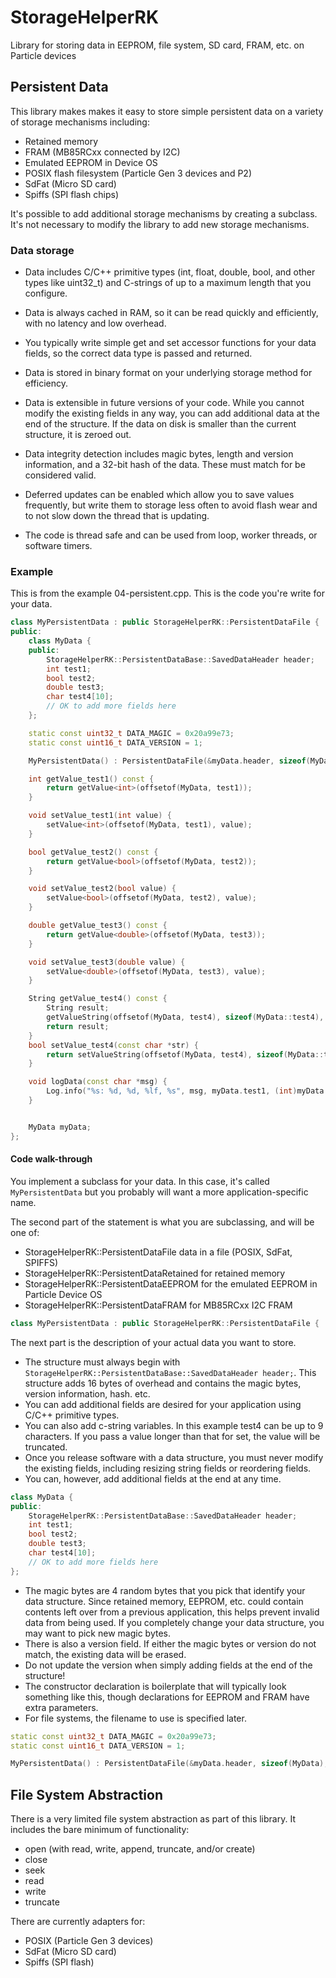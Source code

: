 # StorageHelperRK
Library for storing data in EEPROM, file system, SD card, FRAM, etc. on Particle devices

## Persistent Data

This library makes makes it easy to store simple persistent data on a variety of storage mechanisms including:

- Retained memory
- FRAM (MB85RCxx connected by I2C)
- Emulated EEPROM in Device OS
- POSIX flash filesystem (Particle Gen 3 devices and P2)
- SdFat (Micro SD card)
- Spiffs (SPI flash chips)

It's possible to add additional storage mechanisms by creating a subclass. It's not necessary to modify the library to add new storage mechanisms.

### Data storage

- Data includes C/C++ primitive types (int, float, double, bool, and other types like uint32_t) and C-strings of up to a maximum length that you configure.

- Data is always cached in RAM, so it can be read quickly and efficiently, with no latency and low overhead.

- You typically write simple get and set accessor functions for your data fields, so the correct data type is passed and returned.

- Data is stored in binary format on your underlying storage method for efficiency. 

- Data is extensible in future versions of your code. While you cannot modify the existing fields in any way, you can add additional data at the end of the structure. If the data on disk is smaller than the current structure, it is zeroed out.

- Data integrity detection includes magic bytes, length and version information, and a 32-bit hash of the data. These must match for be considered valid.

- Deferred updates can be enabled which allow you to save values frequently, but write them to storage less often to avoid flash wear and to not slow down the thread that is updating.

- The code is thread safe and can be used from loop, worker threads, or software timers.

### Example

This is from the example 04-persistent.cpp. This is the code you're write for your data.

```cpp
class MyPersistentData : public StorageHelperRK::PersistentDataFile {
public:
	class MyData {
	public:
		StorageHelperRK::PersistentDataBase::SavedDataHeader header;
		int test1;
		bool test2;
		double test3;
		char test4[10];
		// OK to add more fields here 
	};

	static const uint32_t DATA_MAGIC = 0x20a99e73;
	static const uint16_t DATA_VERSION = 1;

	MyPersistentData() : PersistentDataFile(&myData.header, sizeof(MyData), DATA_MAGIC, DATA_VERSION) {};

	int getValue_test1() const {
		return getValue<int>(offsetof(MyData, test1));
	}

	void setValue_test1(int value) {
		setValue<int>(offsetof(MyData, test1), value);
	}

	bool getValue_test2() const {
		return getValue<bool>(offsetof(MyData, test2));
	}

	void setValue_test2(bool value) {
		setValue<bool>(offsetof(MyData, test2), value);
	}

	double getValue_test3() const {
		return getValue<double>(offsetof(MyData, test3));
	}

	void setValue_test3(double value) {
		setValue<double>(offsetof(MyData, test3), value);
	}

	String getValue_test4() const {
		String result;
		getValueString(offsetof(MyData, test4), sizeof(MyData::test4), result);
		return result;
	}
	bool setValue_test4(const char *str) {
		return setValueString(offsetof(MyData, test4), sizeof(MyData::test4), str);
	}

    void logData(const char *msg) {
        Log.info("%s: %d, %d, %lf, %s", msg, myData.test1, (int)myData.test2, myData.test3, myData.test4);
    }


	MyData myData;
};

```

#### Code walk-through

You implement a subclass for your data. In this case, it's called `MyPersistentData` but you probably will want a more application-specific name.

The second part of the statement is what you are subclassing, and will be one of:

- StorageHelperRK::PersistentDataFile data in a file (POSIX, SdFat, SPIFFS)
- StorageHelperRK::PersistentDataRetained for retained memory
- StorageHelperRK::PersistentDataEEPROM for the emulated EEPROM in Particle Device OS
- StorageHelperRK::PersistentDataFRAM for MB85RCxx I2C FRAM

```cpp
class MyPersistentData : public StorageHelperRK::PersistentDataFile {
```

The next part is the description of your actual data you want to store.

- The structure must always begin with `StorageHelperRK::PersistentDataBase::SavedDataHeader header;`. This structure adds 16 bytes of overhead and contains the magic bytes, version information, hash. etc.
- You can add additional fields are desired for your application using C/C++ primitive types.
- You can also add c-string variables. In this example test4 can be up to 9 characters. If you pass a value longer than that for set, the value will be truncated.
- Once you release software with a data structure, you must never modify the existing fields, including resizing string fields or reordering fields.
- You can, however, add additional fields at the end at any time.

```cpp
class MyData {
public:
    StorageHelperRK::PersistentDataBase::SavedDataHeader header;
    int test1;
    bool test2;
    double test3;
    char test4[10];
    // OK to add more fields here 
};

```

- The magic bytes are 4 random bytes that you pick that identify your data structure. Since retained memory, EEPROM, etc. could contain contents left over from a previous application, this helps prevent invalid data from being used. If you completely change your data structure, you may want to pick new magic bytes.
- There is also a version field. If either the magic bytes or version do not match, the existing data will be erased.
- Do not update the version when simply adding fields at the end of the structure!
- The constructor declaration is boilerplate that will typically look something like this, though declarations for EEPROM and FRAM have extra parameters.
- For file systems, the filename to use is specified later.

```cpp
static const uint32_t DATA_MAGIC = 0x20a99e73;
static const uint16_t DATA_VERSION = 1;

MyPersistentData() : PersistentDataFile(&myData.header, sizeof(MyData), DATA_MAGIC, DATA_VERSION) {};
```



## File System Abstraction

There is a very limited file system abstraction as part of this library. It includes the bare minimum of functionality:

- open (with read, write, append, truncate, and/or create)
- close
- seek
- read
- write
- truncate

There are currently adapters for:

- POSIX (Particle Gen 3 devices)
- SdFat (Micro SD card)
- Spiffs (SPI flash)

